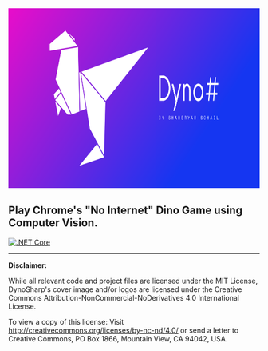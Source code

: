 <img src="cover.png" width="875" height="360">

## Play Chrome's "No Internet" Dino Game using Computer Vision.

[![.NET Core](https://github.com/TheBlackPlague/DynoSharp/actions/workflows/dotnet-core.yml/badge.svg?branch=main&event=push)](https://github.com/TheBlackPlague/DynoSharp/actions/workflows/dotnet-core.yml)

---

**Disclaimer:**

While all relevant code and project files are licensed under the MIT License, DynoSharp's cover image and/or logos are 
licensed under the Creative Commons Attribution-NonCommercial-NoDerivatives 4.0 International License. 

To view a copy of this license:
Visit http://creativecommons.org/licenses/by-nc-nd/4.0/ or send a letter to 
Creative Commons, PO Box 1866, Mountain View, CA 94042, USA.
